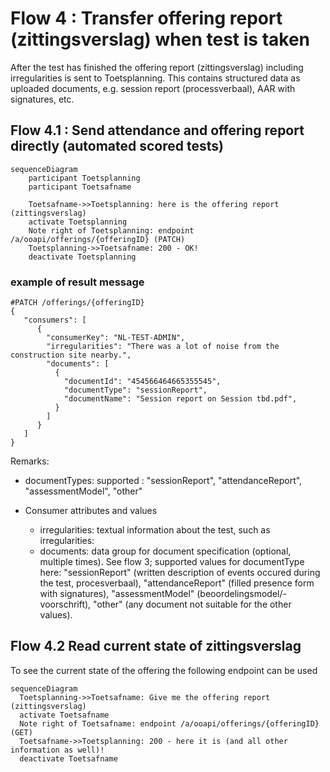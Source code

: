 # Flow 4 : Transfer offering report (zittingsverslag) when test is taken

After the test has finished the offering report (zittingsverslag) including irregularities is sent to Toetsplanning.
This contains structured data as uploaded documents, e.g. session report (processverbaal), AAR with signatures, etc.

## Flow 4.1 : Send attendance and offering report directly (automated scored tests)

```mermaid
sequenceDiagram
    participant Toetsplanning
    participant Toetsafname

    Toetsafname->>Toetsplanning: here is the offering report (zittingsverslag)
    activate Toetsplanning
    Note right of Toetsplanning: endpoint /a/ooapi/offerings/{offeringID} (PATCH)
    Toetsplanning->>Toetsafname: 200 - OK!
    deactivate Toetsplanning
```
   
### example of result message 
```
#PATCH /offerings/{offeringID}
{
   "consumers": [
      {
        "consumerKey": "NL-TEST-ADMIN",
        "irregularities": "There was a lot of noise from the construction site nearby.",
        "documents": [
          {
            "documentId": "454566464665355545",
            "documentType": "sessionReport",
            "documentName": "Session report on Session tbd.pdf",
          }
        ]
      }
   ]
}
```
Remarks:
- documentTypes: supported : "sessionReport", "attendanceReport", "assessmentModel", "other"

- Consumer attributes and values
	- irregularities: textual information about the test, such as irregularities: <to be added>
	- documents: data group for document specification (optional, multiple times). See flow 3; supported values for documentType here: "sessionReport" (written description of events occured during the test, procesverbaal), "attendanceReport" (filled presence form with signatures), "assessmentModel" (beoordelingsmodel/-voorschrift), "other" (any document not suitable for the other values). 


## Flow 4.2 Read current state of zittingsverslag
To see the current state of the offering the following endpoint can be used

```mermaid
sequenceDiagram
  Toetsplanning->>Toetsafname: Give me the offering report (zittingsverslag)
  activate Toetsafname
  Note right of Toetsafname: endpoint /a/ooapi/offerings/{offeringID} (GET)
  Toetsafname->>Toetsplanning: 200 - here it is (and all other information as well)!
  deactivate Toetsafname
```
